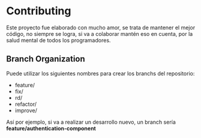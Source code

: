 # Contributing

Este proyecto fue elaborado con mucho amor, se trata de mantener el mejor
código, no siempre se logra, si va a colaborar mantén eso en cuenta, por la
salud mental de todos los programadores.

## Branch Organization

Puede utilizar los siguientes nombres para crear los branchs del repositorio:

- feature/
- fix/
- rd/
- refactor/
- improve/

Así por ejemplo, si va a realizar un desarrollo nuevo, un branch sería
**feature/authentication-component**
